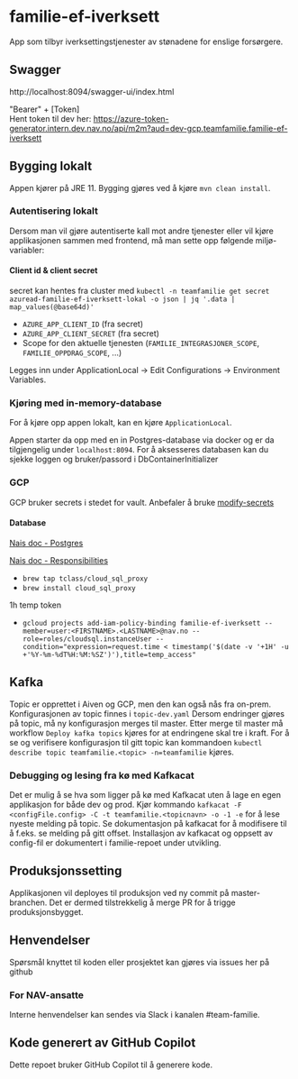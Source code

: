 # familie-ef-iverksett
App som tilbyr iverksettingstjenester av stønadene for enslige forsørgere.

## Swagger
http://localhost:8094/swagger-ui/index.html

"Bearer" + [Token]  
Hent token til dev her: https://azure-token-generator.intern.dev.nav.no/api/m2m?aud=dev-gcp.teamfamilie.familie-ef-iverksett

## Bygging lokalt
Appen kjører på JRE 11. Bygging gjøres ved å kjøre `mvn clean install`.

### Autentisering lokalt
Dersom man vil gjøre autentiserte kall mot andre tjenester eller vil kjøre applikasjonen sammen med frontend, må man sette opp følgende miljø-variabler:

#### Client id & client secret
secret kan hentes fra cluster med
`kubectl -n teamfamilie get secret azuread-familie-ef-iverksett-lokal -o json | jq '.data | map_values(@base64d)'`

* `AZURE_APP_CLIENT_ID` (fra secret)
* `AZURE_APP_CLIENT_SECRET` (fra secret)
* Scope for den aktuelle tjenesten (`FAMILIE_INTEGRASJONER_SCOPE`, `FAMILIE_OPPDRAG_SCOPE`, ...)

Legges inn under ApplicationLocal -> Edit Configurations -> Environment Variables.

### Kjøring med in-memory-database
For å kjøre opp appen lokalt, kan en kjøre `ApplicationLocal`.

Appen starter da opp med en in Postgres-database via docker og er da tilgjengelig under `localhost:8094`.
For å aksesseres databasen kan du sjekke loggen og bruker/passord i DbContainerInitializer

### GCP
GCP bruker secrets i stedet for vault.
Anbefaler å bruke [modify-secrets](https://github.com/rajatjindal/kubectl-modify-secret)

#### Database
[Nais doc - Postgres](https://doc.nais.io/persistence/postgres/)

[Nais doc - Responsibilities](https://doc.nais.io/persistence/responsibilities/)
* `brew tap tclass/cloud_sql_proxy`
* `brew install cloud_sql_proxy`

1h temp token
* `gcloud projects add-iam-policy-binding familie-ef-iverksett --member=user:<FIRSTNAME>.<LASTNAME>@nav.no --role=roles/cloudsql.instanceUser --condition="expression=request.time < timestamp('$(date -v '+1H' -u +'%Y-%m-%dT%H:%M:%SZ')'),title=temp_access"`

## Kafka
Topic er opprettet i Aiven og GCP, men den kan også nås fra on-prem. Konfigurasjonen av topic finnes i `topic-dev.yaml` Dersom endringer gjøres på topic, må ny konfigurasjon merges til master.
Etter merge til master må workflow `Deploy kafka topics` kjøres for at endringene skal tre i kraft. 
For å se og verifisere konfigurasjon til gitt topic kan kommandoen `kubectl describe topic teamfamilie.<topic> -n=teamfamilie` kjøres.

### Debugging og lesing fra kø med Kafkacat
Det er mulig å se hva som ligger på kø med Kafkacat uten å lage en egen applikasjon for både dev og prod.
Kjør kommando `kafkacat -F <configFile.config> -C -t teamfamilie.<topicnavn> -o -1 -e` for å lese nyeste melding på topic. 
Se dokumentasjon på kafkacat for å modifisere til å f.eks. se melding på gitt offset.
Installasjon av kafkacat og oppsett av config-fil er dokumentert i familie-repoet under utvikling. 

## Produksjonssetting
Applikasjonen vil deployes til produksjon ved ny commit på master-branchen. Det er dermed tilstrekkelig å merge PR for å trigge produksjonsbygget.

## Henvendelser

Spørsmål knyttet til koden eller prosjektet kan gjøres via issues her på github

### For NAV-ansatte

Interne henvendelser kan sendes via Slack i kanalen #team-familie.

## Kode generert av GitHub Copilot

Dette repoet bruker GitHub Copilot til å generere kode.
